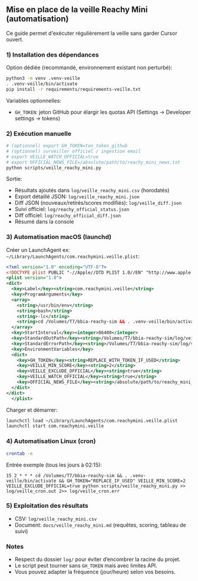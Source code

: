 ## Mise en place de la veille Reachy Mini (automatisation)

Ce guide permet d'exécuter régulièrement la veille sans garder Cursor ouvert.

### 1) Installation des dépendances

Option dédiée (recommandé, environnement existant non perturbé):

```bash
python3 -m venv .venv-veille
. .venv-veille/bin/activate
pip install -r requirements/requirements-veille.txt
```

Variables optionnelles:
- `GH_TOKEN`: jeton GitHub pour élargir les quotas API (Settings → Developer settings → tokens)

### 2) Exécution manuelle

```bash
# (optionnel) export GH_TOKEN=ton_token_github
# (optionnel) surveiller officiel / ingestion email
# export VEILLE_WATCH_OFFICIAL=true
# export OFFICIAL_NEWS_FILE=/absolute/path/to/reachy_mini_news.txt
python scripts/veille_reachy_mini.py
```

Sortie:
- Résultats ajoutés dans `log/veille_reachy_mini.csv` (horodatés)
- Export détaillé JSON: `log/veille_reachy_mini.json`
- Diff JSON (nouveaux/retirés/scores modifiés): `log/veille_diff.json`
- Suivi officiel: `log/reachy_official_status.json`
- Diff officiel: `log/reachy_official_diff.json`
- Résumé dans la console

### 3) Automatisation macOS (launchd)

Créer un LaunchAgent ex: `~/Library/LaunchAgents/com.reachymini.veille.plist`:

```xml
<?xml version="1.0" encoding="UTF-8"?>
<!DOCTYPE plist PUBLIC "-//Apple//DTD PLIST 1.0//EN" "http://www.apple.com/DTDs/PropertyList-1.0.dtd">
<plist version="1.0">
<dict>
  <key>Label</key><string>com.reachymini.veille</string>
  <key>ProgramArguments</key>
  <array>
    <string>/usr/bin/env</string>
    <string>bash</string>
    <string>-lc</string>
    <string>cd /Volumes/T7/bbia-reachy-sim && . .venv-veille/bin/activate && GH_TOKEN="$GH_TOKEN" python scripts/veille_reachy_mini.py</string>
  </array>
  <key>StartInterval</key><integer>86400</integer>
  <key>StandardOutPath</key><string>/Volumes/T7/bbia-reachy-sim/log/veille_launchd.out</string>
  <key>StandardErrorPath</key><string>/Volumes/T7/bbia-reachy-sim/log/veille_launchd.err</string>
  <key>EnvironmentVariables</key>
  <dict>
    <key>GH_TOKEN</key><string>REPLACE_WITH_TOKEN_IF_USED</string>
    <key>VEILLE_MIN_SCORE</key><string>2</string>
    <key>VEILLE_EXCLUDE_OFFICIAL</key><string>true</string>
    <key>VEILLE_WATCH_OFFICIAL</key><string>true</string>
    <key>OFFICIAL_NEWS_FILE</key><string>/absolute/path/to/reachy_mini_news.txt</string>
  </dict>
</dict>
  </plist>
```

Charger et démarrer:

```bash
launchctl load ~/Library/LaunchAgents/com.reachymini.veille.plist
launchctl start com.reachymini.veille
```

### 4) Automatisation Linux (cron)

```bash
crontab -e
```

Entrée exemple (tous les jours à 02:15):

```cron
15 2 * * * cd /Volumes/T7/bbia-reachy-sim && . .venv-veille/bin/activate && GH_TOKEN="REPLACE_IF_USED" VEILLE_MIN_SCORE=2 VEILLE_EXCLUDE_OFFICIAL=true python scripts/veille_reachy_mini.py >> log/veille_cron.out 2>> log/veille_cron.err
```

### 5) Exploitation des résultats
- CSV: `log/veille_reachy_mini.csv`
- Document: `docs/veille_reachy_mini.md` (requêtes, scoring, tableau de suivi)

### Notes
- Respect du dossier `log/` pour éviter d’encombrer la racine du projet.
- Le script peut tourner sans `GH_TOKEN` mais avec limites API.
- Vous pouvez adapter la fréquence (jour/heure) selon vos besoins.


